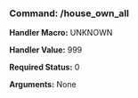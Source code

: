### Command: /house_own_all

**Handler Macro:** UNKNOWN

**Handler Value:** 999

**Required Status:** 0

**Arguments:**
None
